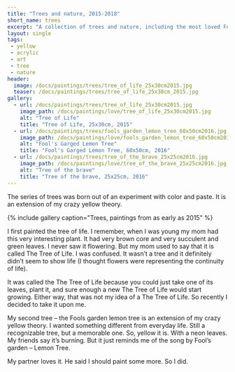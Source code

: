 ```yaml
---
title: "Trees and nature, 2015-2018"
short_name: trees
excerpt: "A collection of trees and nature, including the most loved Fools' garden lemon tree"
layout: single
tags:
 - yellow
 - acrylic
 - art
 - tree
 - nature
header:
  image: /docs/paintings/trees/tree_of_life_25x30cm2015.jpg
  teaser: /docs/paintings/trees/tree_of_life_25x30cm_2015.jpg
gallery:
  - url: /docs/paintings/trees/tree_of_life_25x30cm2015.jpg
    image_path: /docs/paintings/love/tree_of_life_25x30cm2015.jpg
    alt: "Tree of Life"
    title: "Tree of Life, 25x30cm, 2015"
  - url: /docs/paintings/trees/fools_garden_lemon_tree_60x50cm2016.jpg
    image_path: /docs/paintings/love/fools_garden_lemon_tree_60x50cm2016.jpg
    alt: "Fool's Garged Lemon Tree"
    title: "Fool's Garged Lemon Tree, 60x50cm, 2016"
  - url: /docs/paintings/trees/tree_of_the_brave_25x25cm2016.jpg
    image_path: /docs/paintings/love/tree_of_the_brave_25x25cm2016.jpg
    alt: "Tree of the brave"
    title: "Tree of the brave, 25x25cm, 2016"
---
```


The series of trees was born out of an experiment with color and paste. It is an extension of my crazy yellow theory.

{% include gallery caption="Trees, paintings from as early as 2015" %}

I first painted the tree of life. I remember, when I was young my mom had this very interesting plant. It had very brown core and very succulent and green leaves. I never saw it flowering. But my mom used to say that it is called The Tree of Life. I was confused. It wasn’t a tree and it definitely didn’t seem to show life (I thought flowers were representing the continuity of life).

It was called the The Tree of Life because you could just take one of its leaves, plant it, and sure enough a new The Tree of Life would start growing. Either way, that was not my idea of a The Tree of Life. So recently I decided to take it upon me.

My second tree – the Fools garden lemon tree is an extension of my crazy yellow theory. I wanted something different from everyday life. Still a recognizable tree, but a memorable one. So, yellow it is. With a neon leaves. My friends say it’s burning. But it just reminds me of the song by Fool’s garden – Lemon Tree.

My partner loves it. He said I should paint some more. So I did.
